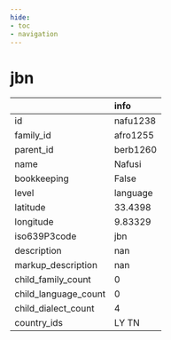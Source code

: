 ```yaml
---
hide:
- toc
- navigation
---
```

# jbn
|                      | info     |
|:---------------------|:---------|
| id                   | nafu1238 |
| family_id            | afro1255 |
| parent_id            | berb1260 |
| name                 | Nafusi   |
| bookkeeping          | False    |
| level                | language |
| latitude             | 33.4398  |
| longitude            | 9.83329  |
| iso639P3code         | jbn      |
| description          | nan      |
| markup_description   | nan      |
| child_family_count   | 0        |
| child_language_count | 0        |
| child_dialect_count  | 4        |
| country_ids          | LY TN    |